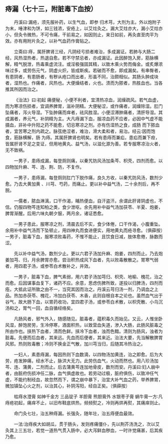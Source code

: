 ## 痔漏（七十三，附脏毒下血按）


&emsp;&emsp;丹溪曰∶漏疮，须先服补药，以生气血，即参 归术芎，大剂为主。外以炮附子为末，唾津和为饼，如三钱浓，安疮上，以艾炷灸之。漏大艾炷亦大，漏小艾炷亦小，但灸令微热，不可令痛，干前易之，如因则止，来日如前，再灸直至肉平为效。亦有用附片灸之，以补气血药作膏贴之。

&emsp;&emsp;立斋曰∶痔，属肝脾肾三经，凡阴经亏损者难治，多成漏证。若肺与大肠二经，风热湿热者，热退自愈。若不守禁忌者，亦成漏证。此因醉饱入房，筋脉横解，精气脱泄，热毒乘虚流注。或淫极强固其精，以致木乘火势而侮金。或炙爆浓味过多，或劳伤元气，阴虚火炽，皆成斯疾。若破而不愈，即成漏矣。有串臀者，有患阴者，有患肠者，有秽从疮口而出者，形虽不同，治颇相似。其肠头肿成块者，湿热也。作痛者，风热也。大便燥结者，火也。溃而为脓者，热胜血也。当各推其所因而治之。

&emsp;&emsp;《治法》曰∶初起 痛便秘，小便不利者，宜清热凉血，润燥疏风。若气血虚，而为寒凉伤损者，宜调养脾胃，滋补阴精。大便秘涩，或作痛者，润燥除湿。肛门坠痛者，泻火导湿。下坠肿痛而痒者，祛风胜湿。小便涩滞肿痛者，清肝导湿。其成漏者，养元气，补阴精为主。大凡痔漏下血，服凉血药不应者，必因中气虚不能摄血，非补中升阳之药不能愈，切忌寒凉之剂。亦有伤湿热之食，成肠 而下脓血者，宜苦寒之剂内疏之。脉弦绝涩者，难治，滑大柔和者，易治。经云∶因而饱食，筋脉横解，肠 为痔。其属肝脾肾也明矣。若有患痔而兼疝，患疝而兼下疳，皆属肝肾不足之变证，但用地黄丸、益气汤，以滋化源为善。若专服寒凉治火者，无不致祸。

&emsp;&emsp;一男子，患痔成漏，每登厕则痛，以秦艽防风汤加条芩、枳壳，四剂而愈。以四物加升麻、芩、连、荆、防，不复作。

&emsp;&emsp;一男子，患痔漏，每登厕则肛门下脱作痛，良久方收，以秦艽防风汤，数剂少愈。乃去大黄加黄 、川芎、芍药，而痛止。更以补中益气汤，二十余剂后，再不脱。

&emsp;&emsp;一儒者，脓血淋漓，口干作渴，晡热便血，自汗盗汗。余谓此肝肾阴虚也，不信。仍服四物芩连知柏之类，食少泄呕。余先用补中益气汤加茯苓、半夏、炮姜，脾胃渐醒。后用六味丸朝夕服，两月余，诸证悉愈。

&emsp;&emsp;一男子患此，服寒凉之剂，清晨去后不实，食少体倦，口干作渴，小腹重坠。余用补中益气汤而下坠顿止，用四神丸而食进便实，用地黄丸而疮寻愈。（俱薛按）一男子，脏毒下血，服寒凉败毒药，不惟不能止，且饮食日减，肢体愈倦，脉数而涩。

&emsp;&emsp;先以补中益气汤，数剂少止。更以六君子汤加升麻、炮姜，四剂而止。乃去炮姜加芎、归，月余脾胃亦愈。尝治积热成风下血者，先以败毒散散之。胃寒气弱者，用四君子汤，或参苓白术散补之，并效。

&emsp;&emsp;一男子，脏毒下血，脾气素弱，用六君子汤加芎归、枳壳、地榆、槐花，治之而愈。后因谋事血复下，诸药不应。余意，思虑伤脾所致，遂投以归脾汤，四剂而痊。大抵此证所致之由不一，当究其因而治之。丹溪云芎归汤一剂，乃调血之上品。热加赤茯苓、槐花，冷加白茯苓、木香，此则自根自本之论也。虽然血气出于谷气，故大肠下血，以胃药收功，宜四君子汤，或参苓白术散，以枳壳散、小乌沉汤和之，胃气一回，血自循经络矣。

&emsp;&emsp;凡肠风者，邪气外入，随感随见。脏毒者，蕴积毒久而始见。又云，人惟坐卧风湿，醉饱房劳，生冷停寒，酒面积热，以致营血失道，渗入大肠，此肠风脏毒之所由作也。挟热下血者，清而色鲜。挟冷下血者，浊而色黯。清则为肠风，浊者为脏毒。先便而后血者，其来远。先血而后便者，其来近。治法大要，先当解散脾胃风邪。热则败毒散；冷则不换金正气散，加川芎当归，后随其冷热治之。

&emsp;&emsp;一妇人，素患痔漏，每因热则下血数滴，以四物汤加黄连，治之即愈。后为大劳，疮发肿痛，经水不止，脉洪大无力。此劳伤血气，火动而然也。用八珍汤加芩、连、蒲黄，二剂而止。后去蒲黄芩连加地骨皮，数剂而安。丹溪曰∶妇人崩中者，由脏府伤损冲任二脉，血气俱虚故也。若劳动过极，脏府俱伤，以致冲任气虚，不能约制经血，故忽然而下，谓之崩中暴下，治宜大补气血之药，举养脾胃，微加镇坠心火之剂，以治其心，补阴泻阳，经自正矣。（俱薛按）

&emsp;&emsp;枯痔水澄膏 如神千金方 三品锭子 羊胆膏 熊胆膏外 水银枣子膏 蜗牛膏一方∶凡痔疮初起，痛痒不止，以旧布鞋底烘热，频频熨之，冷则再烘再熨，其痛痒则止。

&emsp;&emsp;命门灸七壮，治五种痔漏。长强灸，随年壮，治五痔便血最效。

&emsp;&emsp;一法∶治痔疾大如胡瓜，贯于肠头，发则疼痛僵仆，先以荆芥汤洗之，次以艾灸其上三五壮，若觉一道热气贯入肠中，必大泻鲜血秽血，一时许觉痛甚，后其疾乃愈。

